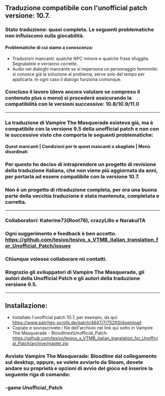 ## Traduzione compatibile con l'unofficial patch versione: 10.7. 

### Stato traduzione: quasi completa. Le seguenti problematiche non influiscono sulla giocabilità.
#### Problematiche di cui siamo a conoscenza:
- Traduzioni mancanti: qualche NPC minore e qualche frase sfuggita. Segnalatele e verranno corrette.
- Audio nei dialoghi mancante se si impersona un personaggio femminile: si conosce già la soluzione al problema, serve solo del tempo per applicarla. In ogni caso il dialogo funziona comunque.

### Concluso il lavoro (devo ancora valutare se compreso il contenuto plus o meno) si procederà assicurando la compatibilità con le versioni successive: 10.8/10.9/11.0
---
### La traduzione di Vampire The Masquerade esisteva già, ma è compatibile con la versione 9.5 della unofficial patch e non con le successive visto che comporta le seguenti problematiche:
#### Quest mancanti | Condizioni per le quest mancanti o sbagliate | Menù disordinati

### Per questo ho deciso di intraprendere un progetto di revisione della traduzione italiana, che non viene più aggiornata da anni, per portarla ad essere compatibile con la versione 10.7.
### Non è un progetto di ritraduzione completa, per ora una buona parte della vecchia traduzione è stata mantenuta, completata e corretta.
---
### Collaboratori: Katerine73(Root78), crazyLillo e NarakuITA

### Ogni suggerimento e feedback è ben accetto. https://github.com/tesivo/tesivo_s_VTMB_italian_translation_for_Unofficial_Patch/issues
### Chiunque volesse collaborare mi contatti.

### Ringrazio gli sviluppatori di Vampire The Masquerade, gli autori della Unofficial Patch e gli autori della traduzione versione 9.5.
---
## Installazione:
- Installate l'unofficial patch 10.7, per esempio, da qui: 
https://www.patches-scrolls.de/patch/4647/7/75293/download
- Copiate e sovrascrivete i file dell'archivio nel link qui sotto in Vampire The Masquerade - Bloodlines\Unofficial_Patch:
https://github.com/tesivo/tesivo_s_VTMB_italian_translation_for_Unofficial_Patch/archive/master.zip

### Avviate Vampire The Masquerade: Bloodline dal collegamento sul desktop, oppure, se volete avviarlo da Steam, dovete andare su proprietà e opzioni di avvio del gioco ed inserire la seguente riga di comando:
### -game Unofficial_Patch
